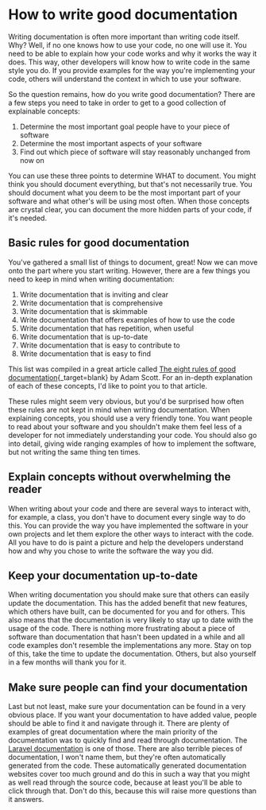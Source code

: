 # How to write good documentation
Writing documentation is often more important than writing code itself. Why? Well, if no one knows how to use your code, no one will use it. You need to be able to explain how your code works and why it works the way it does. This way, other developers will know how to write code in the same style you do. If you provide examples for the way you're implementing your code, others will understand the context in which to use your software.

So the question remains, how do you write good documentation? There are a few steps you need to take in order to get to a good collection of explainable concepts:

1. Determine the most important goal people have to your piece of software
2. Determine the most important aspects of your software
3. Find out which piece of software will stay reasonably unchanged from now on

You can use these three points to determine WHAT to document. You might think you should document everything, but that's not necessarily true. You should document what you deem to be the most important part of your software and what other's will be using most often. When those concepts are crystal clear, you can document the more hidden parts of your code, if it's needed.

## Basic rules for good documentation
You've gathered a small list of things to document, great! Now we can move onto the part where you start writing. However, there are a few things you need to keep in mind when writing documentation:

1. Write documentation that is inviting and clear
2. Write documentation that is comprehensive
3. Write documentation that is skimmable
4. Write documentation that offers examples of how to use the code
5. Write documentation that has repetition, when useful
6. Write documentation that is up-to-date
7. Write documentation that is easy to contribute to
8. Write documentation that is easy to find

This list was compiled in a great article called [The eight rules of good documentation](https://www.oreilly.com/ideas/the-eight-rules-of-good-documentation){_target=blank} by Adam Scott. For an in-depth explanation of each of these concepts, I'd like to point you to that article.

These rules might seem very obvious, but you'd be surprised how often these rules are not kept in mind when writing documentation. When explaining concepts, you should use a very friendly tone. You want people to read about your software and you shouldn't make them feel less of a developer for not immediately understanding your code. You should also go into detail, giving wide ranging examples of how to implement the software, but not writing the same thing ten times. 

## Explain concepts without overwhelming the reader
When writing about your code and there are several ways to interact with, for example, a class, you don't have to document every single way to do this. You can provide the way you have implemented the software in your own projects and let them explore the other ways to interact with the code. All you have to do is paint a picture and help the developers understand how and why you chose to write the software the way you did.

## Keep your documentation up-to-date
When writing documentation you should make sure that others can easily update the documentation. This has the added benefit that new features, which others have built, can be documented for you and for others. This also means that the documentation is very likely to stay up to date with the usage of the code. There is nothing more frustrating about a piece of software than documentation that hasn't been updated in a while and all code examples don't resemble the implementations any more. Stay on top of this, take the time to update the documentation. Others, but also yourself in a few months will thank you for it.

## Make sure people can find your documentation
Last but not least, make sure your documentation can be found in a very obvious place. If you want your documentation to have added value, people should be able to find it and navigate through it. There are plenty of examples of great documentation where the main priority of the documentation was to quickly find and read through documentation. The [Laravel documentation](https://laravel.com) is one of those. There are also terrible pieces of documentation, I won't name them, but they're often automatically generated from the code. These automatically generated documentation websites cover too much ground and do this in such a way that you might as well read through the source code, because at least you'll be able to click through that. Don't do this, because this will raise more questions than it answers.

